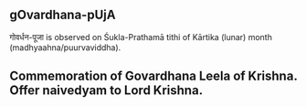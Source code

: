 ## gOvardhana-pUjA

गोवर्धन-पूजा is observed on Śukla-Prathamā tithi of Kārtika (lunar) month (madhyaahna/puurvaviddha).

Commemoration of Govardhana Leela of Krishna. Offer naivedyam to Lord Krishna.
---
